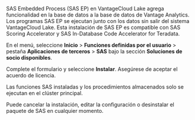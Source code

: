 SAS Embedded Process (SAS EP) en VantageCloud Lake agrega funcionalidad en la base de datos a la base de datos de Vantage Analytics. Los programas SAS EP se ejecutan junto con los datos sin salir del sistema VantageCloud Lake. Esta instalación de SAS EP es compatible con SAS Scoring Accelerator y SAS In-Database Code Accelerator for Teradata.

En el menú, seleccione **Inicio** \> **Funciones definidas por el usuario** \> pestaña **Aplicaciones de terceros** \> **SAS** bajo la sección **Soluciones de socio disponibles**.

Complete el formulario y seleccione **Instalar**. Asegúrese de aceptar el acuerdo de licencia.

Las funciones SAS instaladas y los procedimientos almacenados solo se ejecutan en el clúster principal.

Puede cancelar la instalación, editar la configuración o desinstalar el paquete de SAS en cualquier momento.
